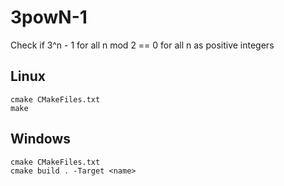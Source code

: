 # 3powN-1

Check if 3^n - 1 for all n mod 2 == 0 for all n as positive integers

## Linux
```
cmake CMakeFiles.txt
make
```

## Windows
```
cmake CMakeFiles.txt
cmake build . -Target <name>
```